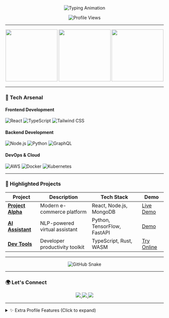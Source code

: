 <!-- Dynamic Header Section -->
<div align="center">
  <img src="https://readme-typing-svg.demolab.com?font=Fira+Code&weight=600&size=28&duration=4000&pause=1000&color=20C20E&center=true&vCenter=true&width=600&lines=Hi+👋,+I'm+{Chimi Tshering};{Your-Tagline}" alt="Typing Animation" />
  
  ![Profile Views](https://komarev.com/ghpvc/?username={username}&style=flat-square&color=blueviolet)
</div>

---

<!-- GitHub Stats Grid -->
<div align="center">
  <img height="165em" src="https://github-readme-stats.vercel.app/api?username={username}&show_icons=true&theme=vision-friendly-dark&hide_border=true&include_all_commits=true&count_private=true" />
  <img height="165em" src="https://github-readme-stats.vercel.app/api/top-langs/?username={username}&layout=compact&theme=vision-friendly-dark&hide_border=true&langs_count=8" />
  <img height="165em" src="https://github-readme-streak-stats.herokuapp.com/?user={username}&theme=vision-friendly-dark&hide_border=true&date_format=j%20M%5B%20Y%5D" />
</div>

---

<!-- Tech Stack Section -->
### 🧰 Tech Arsenal

#### **Frontend Development**
![React](https://img.shields.io/badge/-React-61DAFB?logo=react&logoColor=black&style=for-the-badge)
![TypeScript](https://img.shields.io/badge/-TypeScript-3178C6?logo=typescript&logoColor=white&style=for-the-badge)
![Tailwind CSS](https://img.shields.io/badge/-Tailwind%20CSS-06B6D4?logo=tailwind-css&logoColor=white&style=for-the-badge)

#### **Backend Development**
![Node.js](https://img.shields.io/badge/-Node.js-339933?logo=node.js&logoColor=white&style=for-the-badge)
![Python](https://img.shields.io/badge/-Python-3776AB?logo=python&logoColor=white&style=for-the-badge)
![GraphQL](https://img.shields.io/badge/-GraphQL-E10098?logo=graphql&logoColor=white&style=for-the-badge)

#### **DevOps & Cloud**
![AWS](https://img.shields.io/badge/-AWS-232F3E?logo=amazon-aws&logoColor=white&style=for-the-badge)
![Docker](https://img.shields.io/badge/-Docker-2496ED?logo=docker&logoColor=white&style=for-the-badge)
![Kubernetes](https://img.shields.io/badge/-Kubernetes-326CE5?logo=kubernetes&logoColor=white&style=for-the-badge)

---

<!-- Featured Projects -->
### 🚀 Highlighted Projects

| Project | Description | Tech Stack | Demo |
|---------|-------------|------------|------|
| **[Project Alpha](https://github.com/{username}/project-alpha)** | Modern e-commerce platform | React, Node.js, MongoDB | [Live Demo](#) |
| **[AI Assistant](https://github.com/{username}/ai-assistant)** | NLP-powered virtual assistant | Python, TensorFlow, FastAPI | [Demo](#) |
| **[Dev Tools](https://github.com/{username}/dev-tools)** | Developer productivity toolkit | TypeScript, Rust, WASM | [Try Online](#) |

---

<!-- GitHub Snake Animation -->
<div align="center">
  <img src="https://raw.githubusercontent.com/{username}/{username}/output/github-contribution-grid-snake.svg" alt="GitHub Snake" />
</div>

---

<!-- Social Links -->
### 🌍 Let's Connect

<div align="center">
  <a href="https://linkedin.com/in/{your-profile}">
    <img src="https://img.shields.io/badge/LinkedIn-0A66C2?style=for-the-badge&logo=linkedin&logoColor=white" />
  </a>
  <a href="https://twitter.com/{your-handle}">
    <img src="https://img.shields.io/badge/Twitter-1DA1F2?style=for-the-badge&logo=twitter&logoColor=white" />
  </a>
  <a href="mailto:{your-email}">
    <img src="https://img.shields.io/badge/Email-EA4335?style=for-the-badge&logo=gmail&logoColor=white" />
  </a>
</div>

---

<!-- Optional Addons -->
<details>
<summary>✨ Extra Profile Features (Click to expand)</summary>

### 🔨 Recent Activity
<!-- GitHub Activity Graph -->
![Activity Graph](https://github-readme-activity-graph.vercel.app/graph?username={username}&theme=react-dark&hide_border=true&area=true)

### 🎵 Now Playing
<!-- Spotify Playing -->
[![Spotify](https://spotify-github-profile.vercel.app/api/view?uid={spotify-id}&cover_image=true&theme=novatorem)](https://spoti.fi/3I5b0qM)

### 🗂️ Skill Icons
<!-- Skill Icons -->
<div align="center">
  <img src="https://skillicons.dev/icons?i=react,nextjs,nodejs,py,tensorflow,aws,docker,kubernetes,git,github,postgres,redis,grafana,prometheus" />
</div>

</details>
